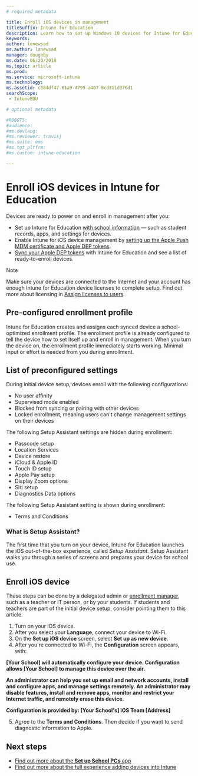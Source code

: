 ```yaml
---
# required metadata

title: Enroll iOS devices in management
titleSuffix: Intune for Education
description: Learn how to set up Windows 10 devices for Intune for Education.
keywords:
author: lenewsad
ms.author: lanewsad
manager: dougeby
ms.date: 06/20/2018
ms.topic: article
ms.prod:
ms.service: microsoft-intune
ms.technology:
ms.assetid: c884df47-61a9-4799-a407-8cd311d376d1
searchScope:
 - IntuneEDU

# optional metadata

#ROBOTS:
#audience:
#ms.devlang:
#ms.reviewer: travisj
#ms.suite: ems
#ms.tgt_pltfrm:
#ms.custom: intune-education

---
```


# Enroll iOS devices in Intune for Education

Devices are ready to power on and enroll in management after you:

* Set up Intune for Education [with school information](what-is-school-data-sync.md) — such as student records, apps, and settings for devices.
* Enable Intune for iOS device management by [setting up the Apple Push MDM certificate and Apple DEP tokens](setup-ios-device-management.md#add-an-mdm-push-certificate).
* [Sync your Apple DEP tokens](setup-ios-device-management.md#sync-managed-devices) with Intune for Education and see a list of ready-to-enroll devices.  

> [!NOTE]
> Make sure your devices are connected to the Internet and your account has enough Intune for Education device licenses to complete setup. Find out more about licensing in [Assign licenses to users](https://docs.microsoft.com/intune/get-started/start-with-a-paid-subscription-to-microsoft-intune-step-4).

## Pre-configured enrollment profile
Intune for Education creates and assigns each synced device a school-optimized enrollment profile. The enrollment profile is already configured to tell the device how to set itself up and enroll in management. When you turn the device on, the enrollment profile immediately starts working. Minimal input or effort is needed from you during enrollment.

## List of preconfigured settings
During initial device setup, devices enroll with the following configurations:

* No user affinity
* Supervised mode enabled
* Blocked from syncing or pairing with other devices
* Locked enrollment, meaning users can't change management settings on their devices


The following Setup Assistant settings are hidden during enrollment:
* Passcode setup
* Location Services
* Device restore
* iCloud & Apple ID
* Touch ID setup
* Apple Pay setup
* Display Zoom options
* Siri setup
* Diagnostics Data options

The following Setup Assistant setting is shown during enrollment:
* Terms and Conditions

### What is Setup Assistant?
The first time that you turn on your device, Intune for Education launches the iOS out-of-the-box experience, called *Setup Assistant*. Setup Assistant walks you through a series of screens and prepares your device for school use.  

## Enroll iOS device

These steps can be done by a delegated admin or [enrollment manager](add-enrollment-managers.md), such as a teacher or IT person, or by your students. If students and teachers are part of the initial device setup, consider pointing them to this article.

1. Turn on your iOS device. 
2. After you select your **Language**, connect your device to Wi-Fi.
3. On the **Set up iOS device** screen, select **Set up as new device**.
4. After you're connected to Wi-Fi, the **Configuration** screen appears, with:  

**[Your School] will automatically configure your device. Configuration allows [Your School] to manage this device over the air.**   

**An administrator can help you set up email and network accounts, install and configure apps, and manage settings remotely. An administrator may disable features, install and remove apps, monitor and restrict your Internet traffic, and remotely erase this device.**  
      
**Configuration is provided by:
   [Your School's] iOS Team
   [Address]**

5. Agree to the **Terms and Conditions**. Then decide if you want to send diagnostic information to Apple.  

## Next steps
- [Find out more about the **Set up School PCs** app](https://docs.microsoft.com/education/windows/use-set-up-school-pcs-app)
- [Find out more about the full experience adding devices into Intune](https://docs.microsoft.com/intune/deploy-use/enroll-devices-in-microsoft-intune)
